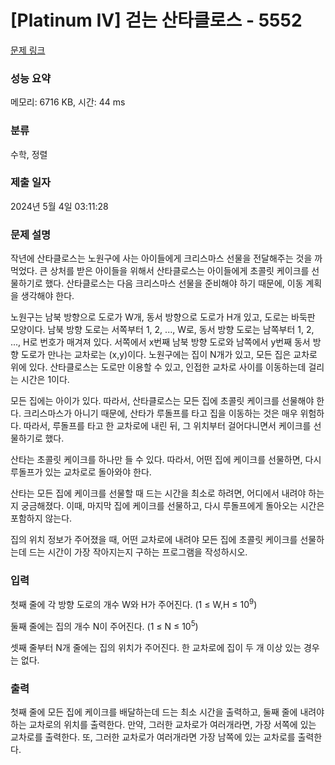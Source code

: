 # [Platinum IV] 걷는 산타클로스 - 5552 

[문제 링크](https://www.acmicpc.net/problem/5552) 

### 성능 요약

메모리: 6716 KB, 시간: 44 ms

### 분류

수학, 정렬

### 제출 일자

2024년 5월 4일 03:11:28

### 문제 설명

<p>작년에 산타클로스는 노원구에 사는 아이들에게 크리스마스 선물을 전달해주는 것을 까먹었다. 큰 상처를 받은 아이들을 위해서 산타클로스는 아이들에게 초콜릿 케이크를 선물하기로 했다. 산타클로스는 다음 크리스마스 선물을 준비해야 하기 때문에, 이동 계획을 생각해야 한다.</p>

<p>노원구는 남북 방향으로 도로가 W개, 동서 방향으로 도로가 H개 있고, 도로는 바둑판 모양이다. 남북 방향 도로는 서쪽부터 1, 2, ..., W로, 동서 방향 도로는 남쪽부터 1, 2, ..., H로 번호가 매겨져 있다. 서쪽에서 x번째 남북 방향 도로와 남쪽에서 y번째 동서 방향 도로가 만나는 교차로는 (x,y)이다. 노원구에는 집이 N개가 있고, 모든 집은 교차로 위에 있다. 산타클로스는 도로만 이용할 수 있고, 인접한 교차로 사이를 이동하는데 걸리는 시간은 1이다.</p>

<p>모든 집에는 아이가 있다. 따라서, 산타클로스는 모든 집에 초콜릿 케이크를 선물해야 한다. 크리스마스가 아니기 때문에, 산타가 루돌프를 타고 집을 이동하는 것은 매우 위험하다. 따라서, 루돌프를 타고 한 교차로에 내린 뒤, 그 위치부터 걸어다니면서 케이크를 선물하기로 했다.</p>

<p>산타는 초콜릿 케이크를 하나만 들 수 있다. 따라서, 어떤 집에 케이크를 선물하면, 다시 루돌프가 있는 교차로로 돌아와야 한다.</p>

<p>산타는 모든 집에 케이크를 선물할 때 드는 시간을 최소로 하려면, 어디에서 내려야 하는지 궁금해졌다. 이때, 마지막 집에 케이크를 선물하고, 다시 루돌프에게 돌아오는 시간은 포함하지 않는다.</p>

<p>집의 위치 정보가 주어졌을 때, 어떤 교차로에 내려야 모든 집에 초콜릿 케이크를 선물하는데 드는 시간이 가장 작아지는지 구하는 프로그램을 작성하시오.</p>

### 입력 

 <p>첫째 줄에 각 방향 도로의 개수 W와 H가 주어진다. (1 ≤ W,H ≤ 10<sup>9</sup>)</p>

<p>둘째 줄에는 집의 개수 N이 주어진다. (1 ≤ N ≤ 10<sup>5</sup>)</p>

<p>셋째 줄부터 N개 줄에는 집의 위치가 주어진다. 한 교차로에 집이 두 개 이상 있는 경우는 없다.</p>

### 출력 

 <p>첫째 줄에 모든 집에 케이크를 배달하는데 드는 최소 시간을 출력하고, 둘째 줄에 내려야하는 교차로의 위치를 출력한다. 만약, 그러한 교차로가 여러개라면, 가장 서쪽에 있는 교차로를 출력한다. 또, 그러한 교차로가 여러개라면 가장 남쪽에 있는 교차로를 출력한다.</p>


